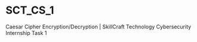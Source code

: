 # SCT_CS_1
Caesar Cipher Encryption/Decryption | SkillCraft Technology Cybersecurity Internship Task 1
